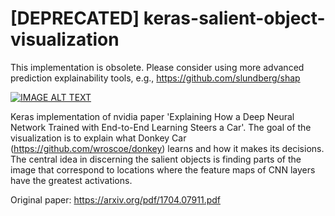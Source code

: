 # [DEPRECATED] keras-salient-object-visualization
This implementation is obsolete. Please consider using more advanced prediction explainability tools, e.g., https://github.com/slundberg/shap

[![IMAGE ALT TEXT](https://img.youtube.com/vi/bgGEonerPiw/0.jpg)](https://youtu.be/bgGEonerPiw "Donkey car network visualization based on Nvidia paper")

Keras implementation of nvidia paper 'Explaining How a Deep Neural Network Trained with End-to-End Learning Steers a Car'.
The goal of the visualization is to explain what Donkey Car (https://github.com/wroscoe/donkey) learns and how it makes its decisions. The central idea in discerning the salient objects is finding parts of the image that correspond to
locations where the feature maps of CNN layers have the greatest activations.

Original paper: https://arxiv.org/pdf/1704.07911.pdf
